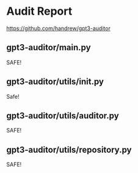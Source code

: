 # Audit Report
https://github.com/handrew/gpt3-auditor

## gpt3-auditor/main.py
SAFE!

## gpt3-auditor/utils/__init__.py
Safe!

## gpt3-auditor/utils/auditor.py
SAFE!

## gpt3-auditor/utils/repository.py
SAFE!

